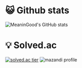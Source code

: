 
# 😺 Github stats
![MeaninGood's GitHub stats](https://github-readme-stats.vercel.app/api?username=MeaninGood&theme=dracula&show_icons=true)



# 💡 Solved.ac
[![solved.ac tier](http://mazassumnida.wtf/api/v2/generate_badge?boj=wls4845)](https://solved.ac/wls4845) ![mazandi profile](http://mazandi.herokuapp.com/api?handle=wls4845&theme=dark)
